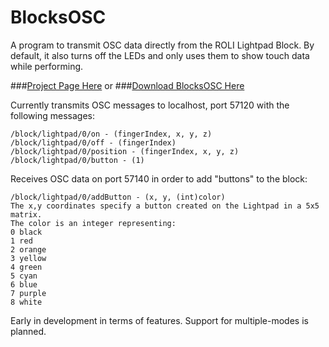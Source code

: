 # BlocksOSC
A program to transmit OSC data directly from the ROLI Lightpad Block.
By default, it also turns off the LEDs and only uses them to show touch data while performing.

###[Project Page Here](https://scazan.github.io/blocksosc/)
or
###[Download BlocksOSC Here](https://github.com/scazan/BlocksOSC/releases)

Currently transmits OSC messages to localhost, port 57120 with the following messages:

```
/block/lightpad/0/on - (fingerIndex, x, y, z)
/block/lightpad/0/off - (fingerIndex)
/block/lightpad/0/position - (fingerIndex, x, y, z)
/block/lightpad/0/button - (1)
```
Receives OSC data on port 57140 in order to add "buttons" to the block:
```
/block/lightpad/0/addButton - (x, y, (int)color)
The x,y coordinates specify a button created on the Lightpad in a 5x5 matrix.
The color is an integer representing:
0 black
1 red
2 orange
3 yellow
4 green
5 cyan
6 blue
7 purple
8 white
```

Early in development in terms of features. Support for multiple-modes is planned.
